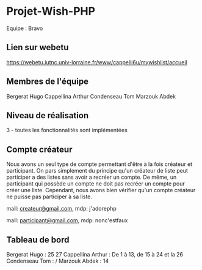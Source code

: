 # Projet-Wish-PHP
Equipe : Bravo

## Lien sur webetu
https://webetu.iutnc.univ-lorraine.fr/www/cappelli6u/mywishlist/accueil

## Membres de l'équipe
Bergerat Hugo 
Cappellina Arthur
Condenseau Tom
Marzouk Abdek

## Niveau de réalisation
3 - toutes les fonctionnalités sont implémentées 

## Compte créateur 
Nous avons un seul type de compte permettant d'être à la fois créateur et participant. On pars simplement du principe qu'un créateur
de liste peut participer a des listes sans avoir a recréer un compte. De même, un participant qui possède un compte ne doit pas recréer un compte
pour créer une liste. Cependant, nous avons bien vérifier qu'un compte créateur ne puisse pas participer à sa liste. 

mail: createur@gmail.com, mdp: j'adorephp

mail: participant@gmail.com, mdp: nonc'estfaux


## Tableau de bord

Bergerat Hugo : 25 27
Cappellina Arthur : De 1 à 13, de 15 à 24 et la 26
Condenseau Tom : /
Marzouk Abdek : 14
